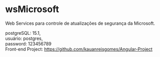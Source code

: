 # wsMicrosoft
Web Services para controle de atualizações de segurança da Microsoft.

postgreSQL: 15.1,<br>
usuário: postgres, <br>
password: 123456789
<br>
Front-end Project: https://github.com/kauanreisgomes/Angular-Project
